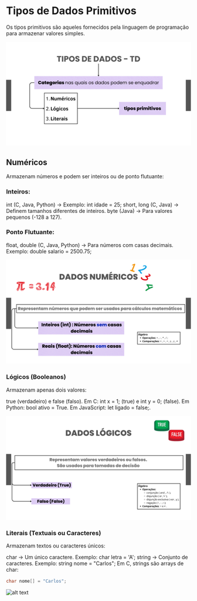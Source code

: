 # Tipos de Dados Primitivos
Os tipos primitivos são aqueles fornecidos pela linguagem de programação para armazenar valores simples.

![alt text](images/11.png)

## Numéricos
Armazenam números e podem ser inteiros ou de ponto flutuante:

### Inteiros:

int (C, Java, Python) → Exemplo: int idade = 25;
short, long (C, Java) → Definem tamanhos diferentes de inteiros.
byte (Java) → Para valores pequenos (-128 a 127).


### Ponto Flutuante:

float, double (C, Java, Python) → Para números com casas decimais.
Exemplo: double salario = 2500.75;

![alt text](images/12.png)


### Lógicos (Booleanos)
Armazenam apenas dois valores:

true (verdadeiro) e false (falso).
Em C: int x = 1; (true) e int y = 0; (false).
Em Python: bool ativo = True.
Em JavaScript: let ligado = false;.

![alt text](images/14.png)

### Literais (Textuais ou Caracteres)
Armazenam textos ou caracteres únicos:

char → Um único caractere. Exemplo: char letra = 'A';
string → Conjunto de caracteres. Exemplo: string nome = "Carlos";
Em C, strings são arrays de char:

```c
char nome[] = "Carlos";
```` 

![alt text](images/13-1.png)